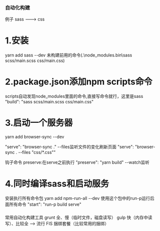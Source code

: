 ### 自动化构建
例子 sass ---> css
# 1.安装
yarn add sass --dev
未构建前用的命令(.\node_modules\.bin\sass scss/main.scss css/main.css)

# 2.package.json添加npm scripts命令
scripts自动发现node_modules里面的命令,直接写命令就行，这里是sass
"build": "sass scss/main.scss css/main.css"

# 3.启动一个服务器
yarn add browser-sync --dev

"serve": "browser-sync ."
--files监听文件的变化刷新页面
"serve": "browser-sync . --files \"css/*.css\""

钩子命令
preserve:在serve之前执行
"preserve": "yarn build"
--watch监听

# 4.同时编译sass和启动服务
安装执行所有命令包
yarn add npm-run-all --dev
使用这个包中的run-p运行后面所有命令
"start": "run-p build serve"


##### #########
常用自动化构建工具
grunt  全、慢（临时文件，磁盘读写）
gulp   快（内存中读写）、比较全 --> 流行
FIS    捆绑套餐（比较常用的捆绑）


